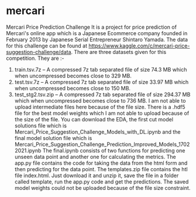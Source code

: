 # mercari
Mercari Price Prediction Challenge
It is a project for price prediction of Mercari's online app which is a Japanese Ecommerce company founded in February 2013 by Japanese Serial Entrepreneur Shintaro Yamada. The data for this challenge can be found at https://www.kaggle.com/c/mercari-price-suggestion-challenge/data. 
There are three datasets given for this competition. They are :-
1)	train.tsv.7z – A compressed 7z tab separated file of size 74.3 MB which when uncompressed becomes close to 329 MB.
2)	test.tsv.7z – A compressed 7z tab separated file of size 33.97 MB which when uncompressed becomes close to 150 MB.
3)	test_stg2.tsv.zip – A compressed 7z tab separated file of size 294.37 MB which when uncompressed becomes close to 736 MB.
I am not able to upload intermediate files here because of the file size. There is a .hdf5 file for the best model weights which I am not able to upload because of the size of the file.
You can download the EDA, the first cut model solutions file which is Mercari_Price_Suggestion_Challenge_Models_with_DL.ipynb and the final model solution file which is Mercari_Price_Suggestion_Challenge_Prediction_Improved_Models_17022021.ipynb
The final.ipynb consists of two functions for predicting one unseen data point and another one for calculating the metrics.
The app.py file contains the code for taking the data from the html form and then predicting for the data point.
The templates.zip file contains the htl file index.html. Just download it and unzip it, save the file in a folder called template, run the app.py code and get the predictions. The saved model weights could not be uploaded because of the file size constraint.
